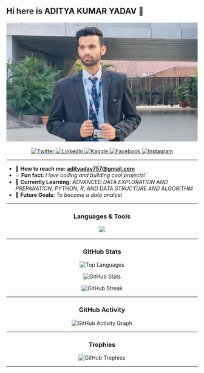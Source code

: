 ## Hi here is ADITYA KUMAR YADAV 👋 

<p align="center">
  <img src="https://raw.githubusercontent.com/adityadav-01/adityadav-01/main/GitHub-Profile/1732890994588.jpg" alt="Aditya Kumar Yadav" />
</p>

<p align="center">
  <a href="https://x.com/adityadav_01?t=o3ubTGyNx8v-KFTN6IIqLg&s=09" target="_blank">
    <img src="https://img.shields.io/badge/Twitter-00acee?style=for-the-badge&logo=twitter&logoColor=white" alt="Twitter" />
  </a>
  <a href="https://www.linkedin.com/in/aditya-kumar-yadav-8b904b285" target="_blank">
    <img src="https://img.shields.io/badge/LinkedIn-0077B5?style=for-the-badge&logo=linkedin&logoColor=white" alt="LinkedIn" />
  </a>
  <a href="https://www.kaggle.com/adityadav8181" target="_blank">
    <img src="https://img.shields.io/badge/Kaggle-20BEFF?style=for-the-badge&logo=kaggle&logoColor=white" alt="Kaggle" />
  </a>
  <a href="https://www.facebook.com/share/1AHcUbtSr4/" target="_blank">
    <img src="https://img.shields.io/badge/Facebook-1877F2?style=for-the-badge&logo=facebook&logoColor=white" alt="Facebook" />
  </a>
  <a href="https://instagram.com/adityadav_01" target="_blank">
    <img src="https://img.shields.io/badge/Instagram-E4405F?style=for-the-badge&logo=instagram&logoColor=white" alt="Instagram" />
  </a>
</p>

---

- 💎 **How to reach me:** **adityadav757@gmail.com**
- ✨ **Fun fact:** *I love coding and building cool projects!*
- 🔬 **Currently Learning:** *ADVANCED DATA EXPLORATION AND PREPARATION, PYTHON, R, AND DATA STRUCTURE AND ALGORITHM*
- 🌟 **Future Goals:** *To become a data analyst*

---

<h3 align="center">Languages & Tools</h3>
<p align="center">
  <img src="https://skillicons.dev/icons?i=cpp,python,r,java,js,html,css,react,nodejs,mongodb,mysql,bootstrap,git" />
</p>

---

<h3 align="center">GitHub Stats</h3>

<p align="center">
  <img src="https://github-readme-stats.vercel.app/api/top-langs/?username=adityadav-01&layout=compact&theme=radical&langs_count=8&hide=none&include_titles=true" alt="Top Languages" />
</p>

<p align="center">
  <img src="https://github-readme-stats-sigma-five.vercel.app/api?username=adityadav-01&show_icons=true&theme=radical" alt="GitHub Stats" />
</p>


<p align="center">
  <img src="https://github-readme-streak-stats.herokuapp.com/?user=adityadav-01&theme=radical" alt="GitHub Streak" />
</p>

---

<h3 align="center">GitHub Activity</h3>
<p align="center">
  <img src="https://github-profile-summary-cards.vercel.app/api/cards/profile-details?username=adityadav-01&theme=radical" alt="GitHub Activity Graph" />
</p>

---

<h3 align="center">Trophies</h3>
<p align="center">
  <img src="https://github-profile-trophy.vercel.app/?username=adityadav-01&theme=radical&no-frame=false&margin-w=15" alt="GitHub Trophies" />
</p>

---
